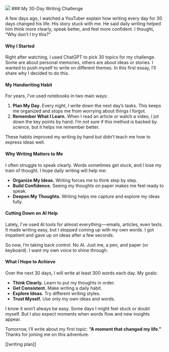 
<img src="https://images.unsplash.com/photo-1488190211105-8b0e65b80b4e?q=80&w=2070&auto=format&fit=crop&ixlib=rb-4.1.0&ixid=M3wxMjA3fDB8MHxwaG90by1wYWdlfHx8fGVufDB8fHx8fA%3D%3D">
### My 30-Day Writing Challenge

A few days ago, I watched a YouTuber explain how writing every day for 30 days changed his life. His story stuck with me. He said daily writing helped him think more clearly, speak better, and feel more confident. I thought, “Why don’t I try this?”

#### Why I Started

Right after watching, I used ChatGPT to pick 30 topics for my challenge. Some are about personal memories, others are about ideas or stories. I wanted to push myself to write on different themes. In this first essay, I’ll share why I decided to do this.

#### My Handwriting Habit

For years, I’ve used notebooks in two main ways:

1. **Plan My Day.** Every night, I write down the next day’s tasks. This keeps me organized and stops me from worrying about things I forgot.
2. **Remember What I Learn.** When I read an article or watch a video, I jot down the key points by hand. I’m not sure if this method is backed by science, but it helps me remember better.

These habits improved my writing by hand but didn’t teach me how to express ideas well.

#### Why Writing Matters to Me

I often struggle to speak clearly. Words sometimes get stuck, and I lose my train of thought. I hope daily writing will help me:

- **Organize My Ideas.** Writing forces me to think step by step.
- **Build Confidence.** Seeing my thoughts on paper makes me feel ready to speak.
- **Deepen My Thoughts.** Writing helps me capture and explore my ideas fully.

#### Cutting Down on AI Help

Lately, I’ve used AI tools for almost everything — emails, articles, even texts. It made writing easy, but I stopped coming up with my own words. I got impatient and gave up on ideas after a few seconds.

So now, I’m taking back control. No AI. Just me, a pen, and paper (or keyboard). I want my own voice to shine through.

#### What I Hope to Achieve

Over the next 30 days, I will write at least 300 words each day. My goals:

- **Think Clearly.** Learn to put my thoughts in order.
- **Get Consistent.** Make writing a daily habit.
- **Explore Ideas.** Try different writing styles.
- **Trust Myself.** Use only my own ideas and words.

I know it won’t always be easy. Some days I might feel stuck or doubt myself. But I also expect moments when words flow and new insights appear.

Tomorrow, I’ll write about my first topic: **“A moment that changed my life.”** Thanks for joining me on this adventure.

[[writing plan]]